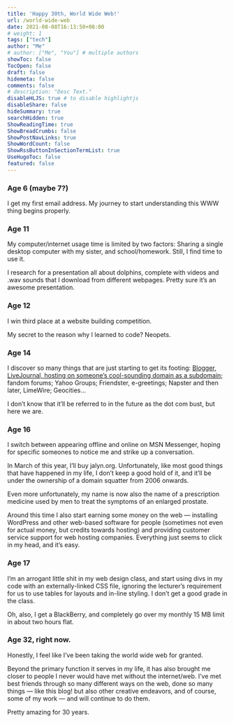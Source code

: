 ```yaml
---
title: 'Happy 30th, World Wide Web!'
url: /world-wide-web
date: 2021-08-08T16:13:50+08:00
# weight: 1
tags: ["tech"]
author: "Me"
# author: ["Me", "You"] # multiple authors
showToc: false
TocOpen: false
draft: false
hidemeta: false
comments: false
# description: "Desc Text."
disableHLJS: true # to disable highlightjs
disableShare: false
hideSummary: true
searchHidden: true
ShowReadingTime: true
ShowBreadCrumbs: false
ShowPostNavLinks: true
ShowWordCount: false
ShowRssButtonInSectionTermList: true
UseHugoToc: false
featured: false
---
```


### Age 6 (maybe 7?)

I get my first email address. My journey to start understanding this WWW thing begins properly.

### Age 11

My computer/internet usage time is limited by two factors: Sharing a single desktop computer with my sister, and school/homework. Still, I find time to use it.

I research for a presentation all about dolphins, complete with videos and .wav sounds that I download from different webpages. Pretty sure it’s an awesome presentation.

### Age 12

I win third place at a website building competition.

My secret to the reason why I learned to code? Neopets.

### Age 14

I discover so many things that are just starting to get its footing: [Blogger, LiveJournal, hosting on someone’s cool-sounding domain as a subdomain](/beginnings/); fandom forums; Yahoo Groups; Friendster, e-greetings; Napster and then later, LimeWire; Geocities…

I don’t know that it’ll be referred to in the future as the dot com bust, but here we are.

### Age 16

I switch between appearing offline and online on MSN Messenger, hoping for specific someones to notice me and strike up a conversation.

In March of this year, I’ll buy jalyn.org. Unfortunately, like most good things that have happened in my life, I don’t keep a good hold of it, and it’ll be under the ownership of a domain squatter from 2006 onwards.

Even more unfortunately, my name is now also the name of a prescription medicine used by men to treat the symptoms of an enlarged prostate.

Around this time I also start earning some money on the web — installing WordPress and other web-based software for people (sometimes not even for actual money, but credits towards hosting) and providing customer service support for web hosting companies. Everything just seems to click in my head, and it’s easy.

### Age 17

I’m an arrogant little shit in my web design class, and start using divs in my code with an externally-linked CSS file, ignoring the lecturer’s requirement for us to use tables for layouts and in-line styling. I don’t get a good grade in the class.

Oh, also, I get a BlackBerry, and completely go over my monthly 15 MB limit in about two hours flat.

### Age 32, right now.

Honestly, I feel like I’ve been taking the world wide web for granted.

Beyond the primary function it serves in my life, it has also brought me closer to people I never would have met without the internet/web. I’ve met best friends through so many different ways on the web, done so many things — like this blog! but also other creative endeavors, and of course, some of my work — and will continue to do them.

Pretty amazing for 30 years.